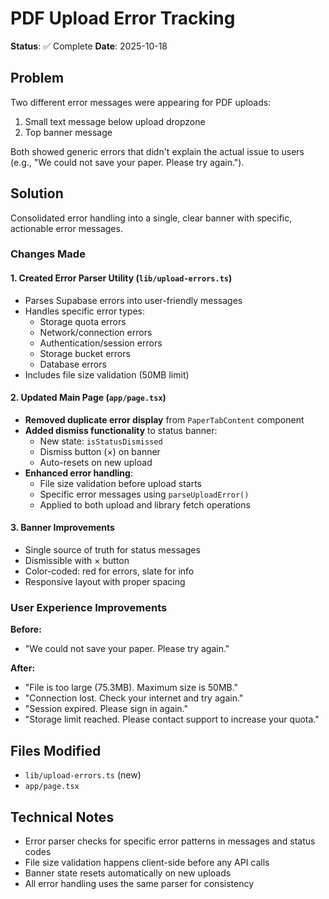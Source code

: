 # PDF Upload Error Tracking

**Status**: ✅ Complete
**Date**: 2025-10-18

## Problem
Two different error messages were appearing for PDF uploads:
1. Small text message below upload dropzone
2. Top banner message

Both showed generic errors that didn't explain the actual issue to users (e.g., "We could not save your paper. Please try again.").

## Solution
Consolidated error handling into a single, clear banner with specific, actionable error messages.

### Changes Made

#### 1. Created Error Parser Utility (`lib/upload-errors.ts`)
- Parses Supabase errors into user-friendly messages
- Handles specific error types:
  - Storage quota errors
  - Network/connection errors
  - Authentication/session errors
  - Storage bucket errors
  - Database errors
- Includes file size validation (50MB limit)

#### 2. Updated Main Page (`app/page.tsx`)
- **Removed duplicate error display** from `PaperTabContent` component
- **Added dismiss functionality** to status banner:
  - New state: `isStatusDismissed`
  - Dismiss button (×) on banner
  - Auto-resets on new upload
- **Enhanced error handling**:
  - File size validation before upload starts
  - Specific error messages using `parseUploadError()`
  - Applied to both upload and library fetch operations

#### 3. Banner Improvements
- Single source of truth for status messages
- Dismissible with × button
- Color-coded: red for errors, slate for info
- Responsive layout with proper spacing

### User Experience Improvements

**Before:**
- "We could not save your paper. Please try again."

**After:**
- "File is too large (75.3MB). Maximum size is 50MB."
- "Connection lost. Check your internet and try again."
- "Session expired. Please sign in again."
- "Storage limit reached. Please contact support to increase your quota."

## Files Modified
- `lib/upload-errors.ts` (new)
- `app/page.tsx`

## Technical Notes
- Error parser checks for specific error patterns in messages and status codes
- File size validation happens client-side before any API calls
- Banner state resets automatically on new uploads
- All error handling uses the same parser for consistency
